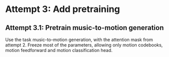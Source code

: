 
# Attempt 3: Add pretraining

## Attempt 3.1: Pretrain music-to-motion generation
Use the task music-to-motion generation, with the attention mask from attempt 2. Freeze most of the parameters,
allowing only motion codebooks, motion feedforward and motion classification head.
